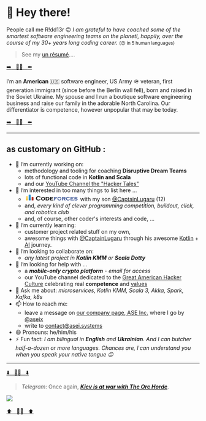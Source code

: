 #  👋  Hey there!

People call me R!dd13r :upside_down_face: _I am grateful to have coached some of the smartest software engineering teams on the planet!, happily, over the course of my 30+ years long coding career._
<small>(:wink: in 5 human languages)</small>

> See my [un résumé](https://rdd13r.github.io/rdd13r/)....

[:arrow_right:&nbsp;&nbsp;&nbsp;💙💛&nbsp;&nbsp;&nbsp;:arrow_left:](https://razomforukraine.org/)

I’m an **American** :us: software engineer, US Army :military_helmet: veteran, first generation immigrant (since before the Berlin wall fell), born and raised in the Soviet Ukraine. My spouse and I run a boutique software engineering business and raise our family in the adorable North Carolina. Our differentiator is competence, however unpopular that may be today.

[:arrow_right:&nbsp;&nbsp;&nbsp;💙💛&nbsp;&nbsp;&nbsp;:arrow_left:](https://razomforukraine.org/)

___

## as __customary on GitHub__ :

- 🔭 I’m currently working on:
  - methodology and tooling for coaching __Disruptive Dream Teams__
  - lots of functional code in __Kotlin and Scala__
  - and our [YouTube Channel the "Hacker Tales"](https://www.youtube.com/channel/UCQHbfQOTapMI3EJdN1fQJPg)
- 👀  I’m interested in too many things to list here ...
  - [![](assets/img/codeforces.png)](https://codeforces.com/catalog) with my son [@CaptainLugaru](https://github.com/CaptainLugaru) (12)
  - and, _every kind of clever programming competition, buildout, click, and robotics club_ 
  - and, of course, other coder's interests and code, ...
- 🌱  I’m currently learning:
  - customer project related stuff on my own,
  - awesome things with [@CaptainLugaru](https://github.com/CaptainLugaru) through his awesome [Kotlin](https://kotlinlang.org/) + [AI](https://kotlinlang.org/docs/data-science-overview.html) journey.
- 💞️  I’m looking to collaborate on:
  - _any latest project in **Kotlin KMM** or **Scala Dotty**_
- 🤔 I’m looking for help with ...
  - a __*mobile-only crypto platform*__ - _email for access_  
  - our YouTube channel dedicated to the [Great American Hacker Culture](https://en.wikipedia.org/wiki/Hacker_culture) celebrating real  __competence__ and [values](https://en.wikipedia.org/wiki/Hacker_ethic)
- 💬 Ask me about: _microservices, Kotlin KMM, Scala 3, Akka, Spark, Kafka, k8s_
- 📫  How to reach me:
  - leave a message on [our company page, ASE Inc.](https://www.asei.systems/) where I go by [@aseix](https://github.com/aseix)
  - write to [contact@asei.systems](mailto:contact@asei.systems)
- 😄 Pronouns: he/him/his
- ⚡ Fun fact: _I am bilingual in **English** and **Ukrainian**. And I can butcher half-a-dozen or more languages. Chances are, I can understand you when you speak your native tongue :wink:_

____

[:arrow_down:&nbsp;&nbsp;&nbsp;💙💛&nbsp;&nbsp;&nbsp;:arrow_down:](https://razomforukraine.org/)

> _Telegram_: Once again, [__*Kiev is at war with The Orc Horde*__](https://t.me/operativnoZSU).

[![](assets/img/kiev-vs-horde.jpg)](https://razomforukraine.org/)

[:arrow_up:&nbsp;&nbsp;&nbsp;💙💛&nbsp;&nbsp;&nbsp;:arrow_up:](https://razomforukraine.org/)
